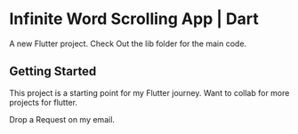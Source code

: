 # Infinite Word Scrolling App | Dart

A new Flutter project.
Check Out the lib folder for the main code.

## Getting Started

This project is a starting point for my Flutter journey.
Want to collab for more projects for flutter.

Drop a Request on my email.
